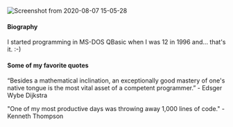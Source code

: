 <!--
**cadu-tech/cadu-tech** is a ✨ _special_ ✨ repository because its `README.md` (this file) appears on your GitHub profile.

Here are some ideas to get you started:

- 🔭 I’m currently working on ...
- 🌱 I’m currently learning ...
- 👯 I’m looking to collaborate on ...
- 🤔 I’m looking for help with ...
- 💬 Ask me about ...
- 📫 How to reach me: ...
- 😄 Pronouns: ...
- ⚡ Fun fact: ...
-->
![Screenshot from 2020-08-07 15-05-28](https://user-images.githubusercontent.com/24251894/89675006-92b65f00-d8bf-11ea-8299-f458256e1d21.png)

#### Biography

I started programming in MS-DOS QBasic when I was 12 in 1996 and... that's it. :-)

#### Some of my favorite quotes

“Besides a mathematical inclination, an exceptionally good mastery of one's native tongue is the most vital asset of a competent programmer.” - Edsger Wybe Dijkstra

"One of my most productive days was throwing away 1,000 lines of code." - Kenneth Thompson

